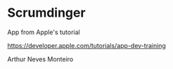 # Scrumdinger 

App from Apple's tutorial


https://developer.apple.com/tutorials/app-dev-training



Arthur Neves Monteiro
